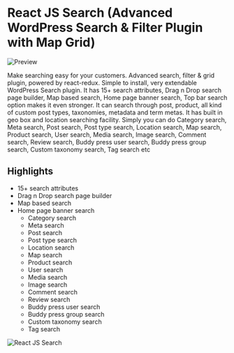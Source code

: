 # React JS Search (Advanced WordPress Search & Filter Plugin with Map Grid)


![Preview](https://i.imgur.com/51THFdB.png)

Make searching easy for your customers. Advanced search, filter & grid plugin, powered by react-redux. Simple to install, very extendable WordPress Search plugin. It has  15+ search attributes,  Drag n Drop search page builder,  Map based search, Home page banner search,  Top bar search option makes it even stronger. It can search through post, product, all kind of custom post types, taxonomies, metadata and term metas. It has built in geo box and location searching facility. Simply you can do Category search, Meta search, Post search, Post type search, Location search, Map search, Product search, User search, Media search, Image search, Comment search, Review search, Buddy press user search, Buddy press group search, Custom taxonomy search, Tag search etc

## Highlights

- 15+ search attributes
- Drag n Drop search page builder
- Map based search
- Home page banner search
    - Category search
    -  Meta search
    -  Post search
    -  Post type search
    -  Location search
    -  Map search
    - Product search
    - User search
    - Media search
    - Image search
    - Comment search
    - Review search
    - Buddy press user search
    - Buddy press group search
    - Custom taxonomy search
    - Tag search

<img src="https://i.imgur.com/dOIsXID.png" alt="React JS Search"/>
